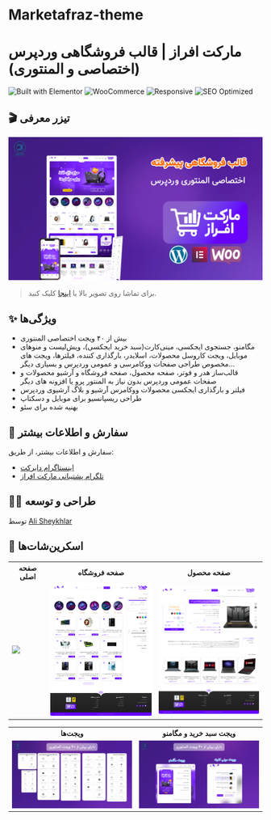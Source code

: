 # Marketafraz-theme
# مارکت افراز | قالب فروشگاهی وردپرس (اختصاصی و المنتوری)

![Built with Elementor](https://img.shields.io/badge/Built%20with-Elementor-%23D30C5C?style=for-the-badge&logo=elementor)
![WooCommerce](https://img.shields.io/badge/WooCommerce-96588A?style=for-the-badge&logo=woocommerce&logoColor=white)
![Responsive](https://img.shields.io/badge/Responsive-Yes-brightgreen?style=for-the-badge&logo=android)
![SEO Optimized](https://img.shields.io/badge/SEO-Optimized-blue?style=for-the-badge&logo=google)

## 🎬 تیزر معرفی

[![مشاهده ویدیو](demo/screenshots/cover.png)](https://alisheykhlar.github.io/Marketafraz-theme/)

> برای تماشا روی تصویر بالا یا [اینجا](https://alisheykhlar.github.io/Marketafraz-theme/) کلیک کنید.


## ✨ ویژگی‌ها
- بیش از ۴۰ ویجت اختصاصی المنتوری
- مگامنو، جستجوی ایجکسی، مینی‌کارت(سبد خرید ایجکسی)، ویش‌لیست و منوهای موبایل، ویجت کاروسل محصولات، اسلایدر، بارگذاری کننده، فیلترها، ویجت های مخصوص طراحی صفحات ووکامرسی و عمومی وردپرس و بسیاری دیگر...
- قالب‌ساز هدر و فوتر، صفحه محصول، صفحه فروشگاه و آرشیو محصولات و صفحات عمومی وردپرس بدون نیاز به المنتور پرو یا افزونه های دیگر
- فیلتر و بارگذاری ایجکسی محصولات ووکامرس آرشیو و بلاگ آرشیوی وردپرس
- طراحی ریسپانسیو برای موبایل و دسکتاپ
- بهنیه شده برای سئو

## 📩 سفارش و اطلاعات بیشتر
سفارش و اطلاعات بیشتر، از طریق:  
- [اینستاگرام دایرکت](https://instagram.com/ali_shk.ir)  
- [تلگرام پشتیبانی مارکت افراز](https://t.me/marketafraz)

## 👨‍💻 طراحی و توسعه
توسط [Ali Sheykhlar](https://github.com/AliSheykhlar)

## 📸 اسکرین‌شات‌ها
<p align="center">
  <table>
    <tr>
      <th>صفحه اصلی</th>
      <th>صفحه فروشگاه</th>
      <th>صفحه محصول</th>
    </tr>
    <tr>
      <td><img src="demo/screenshots/home-page.png" width="250"></td>
      <td><img src="demo/screenshots/shop-page.png" width="250"></td>
      <td><img src="demo/screenshots/product-page.png" width="250"></td>
    </tr>
  </table>
</p>
<p align="center">
  <table>
    <tr>
      <th>ویجت‌ها</th>
      <th>ویجت سبد خرید و مگامنو</th>
    </tr>
    <tr>
      <td><img src="demo/screenshots/s2.png" width="250"></td>
      <td><img src="demo/screenshots/megamenu-widget.png" width="250"></td>
    </tr>
  </table>
</p>
